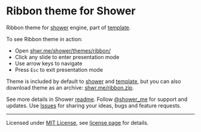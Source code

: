 # Ribbon theme for Shower

Ribbon theme for [shower](https://github.com/shower/shower) engine, part of [template](https://github.com/shower/template).

To see Ribbon theme in action:

- Open [shwr.me/shower/themes/ribbon/](http://shwr.me/shower/themes/ribbon/)
- Click any slide to enter presentation mode
- Use arrow keys to navigate
- Press `Esc` to exit presentation mode

Theme is included by default to [shower](https://github.com/shower/shower) and [template](https://github.com/shower/template), but you can also download theme as an archive: [shwr.me/ribbon.zip](http://shwr.me/ribbon.zip).

See more details in Shower [readme](https://github.com/shower/shower#readme). Follow [@shower_me](http://twitter.com/shower_me/) for support and updates. Use [Issues](https://github.com/shower/shower/issues) for sharing your ideas, bugs and feature requests.

---
Licensed under [MIT License](http://en.wikipedia.org/wiki/MIT_License), see [license page](https://github.com/shower/shower/wiki/MIT-License) for details.